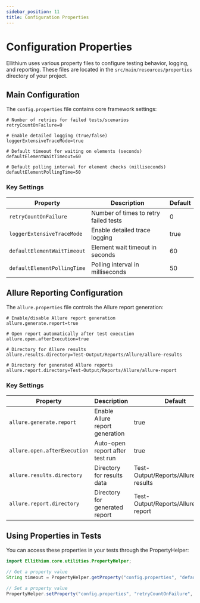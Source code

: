 ```yaml
---
sidebar_position: 11
title: Configuration Properties
---
```


# Configuration Properties

Ellithium uses various property files to configure testing behavior, logging, and reporting. These files are located in the `src/main/resources/properties` directory of your project.

## Main Configuration

The `config.properties` file contains core framework settings:

```properties
# Number of retries for failed tests/scenarios
retryCountOnFailure=0

# Enable detailed logging (true/false)
loggerExtensiveTraceMode=true

# Default timeout for waiting on elements (seconds)
defaultElementWaitTimeout=60

# Default polling interval for element checks (milliseconds)
defaultElementPollingTime=50
```

### Key Settings

| Property | Description | Default |
|----------|-------------|---------|
| `retryCountOnFailure` | Number of times to retry failed tests | 0 |
| `loggerExtensiveTraceMode` | Enable detailed trace logging | true |
| `defaultElementWaitTimeout` | Element wait timeout in seconds | 60 |
| `defaultElementPollingTime` | Polling interval in milliseconds | 50 |

## Allure Reporting Configuration

The `allure.properties` file controls the Allure report generation:

```properties
# Enable/disable Allure report generation
allure.generate.report=true

# Open report automatically after test execution
allure.open.afterExecution=true

# Directory for Allure results
allure.results.directory=Test-Output/Reports/Allure/allure-results

# Directory for generated Allure reports
allure.report.directory=Test-Output/Reports/Allure/allure-report
```

### Key Settings

| Property | Description | Default |
|----------|-------------|---------|
| `allure.generate.report` | Enable Allure report generation | true |
| `allure.open.afterExecution` | Auto-open report after test run | true |
| `allure.results.directory` | Directory for results data | Test-Output/Reports/Allure/allure-results |
| `allure.report.directory` | Directory for generated report | Test-Output/Reports/Allure/allure-report |


## Using Properties in Tests

You can access these properties in your tests through the PropertyHelper:

```java
import Ellithium.core.utilities.PropertyHelper;

// Get a property value
String timeout = PropertyHelper.getProperty("config.properties", "defaultElementWaitTimeout");

// Set a property value
PropertyHelper.setProperty("config.properties", "retryCountOnFailure", "2");
```